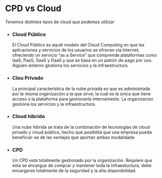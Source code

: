 # CPD vs Cloud

Tenemos distintos tipos de cloud que podemos utilizar

* ### Cloud Público
  El Cloud Público es aquél modelo del Cloud Computing en que las aplicaciones y servicios de los usuarios se ofrecen vía Internet; ofreciendo un servicio “as a Service” que comprende plataformas como IaaS, PaaS, SaaS y DaaS y que se basa en un patrón de pago por uso. Alguien externo gestiona los servicios y la infraestructura.

* ### Clou Privado
  La principal característica de la nube privada es que es administrada por la misma organización a la que sirve; la cual es la única que tiene acceso a la plataforma para gestionarla internamente. La organizacion gestiona los servicios y la infraestructura.

* ### Cloud hibrido
  Una nube híbrida se trata de la combinación de tecnologías de cloud privado y cloud público, hecho que posibilita que una empresa pueda beneficiar-se de las ventajas que aportan ambas modalidade

* ### CPD
  Un CPD esta totalmente gestionado por la organización. Requiere que esta se encargue de comprar y mantener toda la infraestuctura, debe encargarse totalmente de la seguridad y la alta disponibilidad.